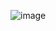 ![image](https://github.com/amrito502/laravel_livewire_routing_without_page_refresh/assets/86122901/b08b4986-db0a-4db1-b265-43cffaa45b31)
